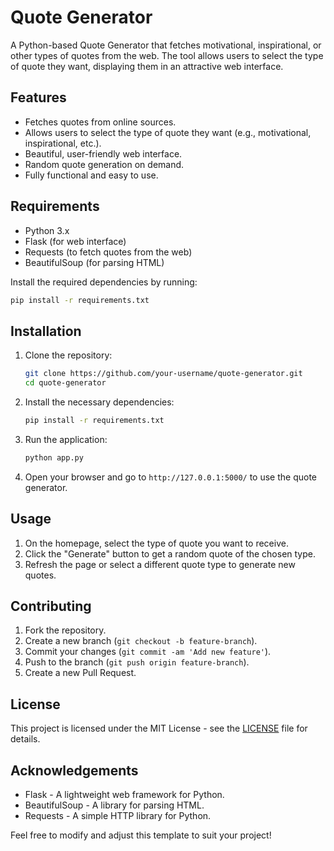 # Quote Generator

A Python-based Quote Generator that fetches motivational, inspirational, or other types of quotes from the web. The tool allows users to select the type of quote they want, displaying them in an attractive web interface.

## Features

- Fetches quotes from online sources.
- Allows users to select the type of quote they want (e.g., motivational, inspirational, etc.).
- Beautiful, user-friendly web interface.
- Random quote generation on demand.
- Fully functional and easy to use.

## Requirements

- Python 3.x
- Flask (for web interface)
- Requests (to fetch quotes from the web)
- BeautifulSoup (for parsing HTML)
  
Install the required dependencies by running:

```bash
pip install -r requirements.txt
```

## Installation

1. Clone the repository:
   
   ```bash
   git clone https://github.com/your-username/quote-generator.git
   cd quote-generator
   ```

2. Install the necessary dependencies:

   ```bash
   pip install -r requirements.txt
   ```

3. Run the application:

   ```bash
   python app.py
   ```

4. Open your browser and go to `http://127.0.0.1:5000/` to use the quote generator.

## Usage

1. On the homepage, select the type of quote you want to receive.
2. Click the "Generate" button to get a random quote of the chosen type.
3. Refresh the page or select a different quote type to generate new quotes.

## Contributing

1. Fork the repository.
2. Create a new branch (`git checkout -b feature-branch`).
3. Commit your changes (`git commit -am 'Add new feature'`).
4. Push to the branch (`git push origin feature-branch`).
5. Create a new Pull Request.

## License

This project is licensed under the MIT License - see the [LICENSE](LICENSE) file for details.

## Acknowledgements

- Flask - A lightweight web framework for Python.
- BeautifulSoup - A library for parsing HTML.
- Requests - A simple HTTP library for Python.

Feel free to modify and adjust this template to suit your project!
